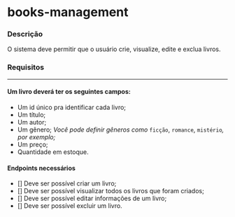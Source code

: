 # books-management

### Descrição

O sistema deve permitir que o usuário crie, visualize, edite e exclua livros.

### Requisitos

---

#### Um livro deverá ter os seguintes campos:

- Um id único pra identificar cada livro;
- Um título;
- Um autor;
- Um gênero;
*Você pode definir gêneros como* `ficção`, `romance`, `mistério`*, por exemplo;*
- Um preço;
- Quantidade em estoque.

#### Endpoints necessários

- [] Deve ser possível criar um livro;
- [] Deve ser possível visualizar todos os livros que foram criados;
- [] Deve ser possível editar informações de um livro;
- [] Deve ser possível excluir um livro.
